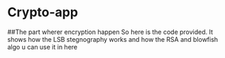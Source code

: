 # Crypto-app

##The part wherer encryption happen
So here is the code provided. It shows how the LSB stegnography works and how the RSA and blowfish algo u can use it in here
